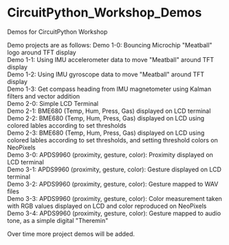 # CircuitPython_Workshop_Demos
Demos for CircuitPython Workshop

Demo projects are as follows:
Demo 1-0: Bouncing Microchip "Meatball" logo around TFT display  
Demo 1-1: Using IMU accelerometer data to move "Meatball" around TFT display  
Demo 1-2: Using IMU gyroscope data to move "Meatball" around TFT display  
Demo 1-3: Get compass heading from IMU magnetometer using Kalman filters and vector addition  
Demo 2-0: Simple LCD Terminal  
Demo 2-1: BME680 (Temp, Hum, Press, Gas) displayed on LCD terminal  
Demo 2-2: BME680 (Temp, Hum, Press, Gas) displayed on LCD using colored lables according to set thresholds  
Demo 2-3: BME680 (Temp, Hum, Press, Gas) displayed on LCD using colored lables according to set thresholds, and setting threshold colors on NeoPixels  
Demo 3-0: APDS9960 (proximity, gesture, color): Proximity displayed on LCD terminal  
Demo 3-1: APDS9960 (proximity, gesture, color): Gesture displayed on LCD terminal  
Demo 3-2: APDS9960 (proximity, gesture, color): Gesture mapped to WAV files  
Demo 3-3: APDS9960 (proximity, gesture, color): Color measurement taken with RGB values displayed on LCD and color reproduced on NeoPixels  
Demo 3-4: APDS9960 (proximity, gesture, color): Gesture mapped to audio tone, as a simple digital "Theremin"  

Over time more project demos will be added.

